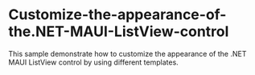 # Customize-the-appearance-of-the.NET-MAUI-ListView-control
This sample demonstrate how to customize the appearance of the .NET MAUI ListView control by using different templates.

